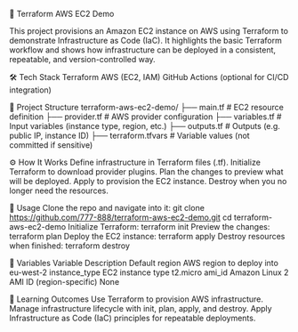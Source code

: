 🚀 Terraform AWS EC2 Demo

This project provisions an Amazon EC2 instance on AWS using Terraform to demonstrate Infrastructure as Code (IaC). It highlights the basic Terraform workflow and shows how infrastructure can be deployed in a consistent, repeatable, and version-controlled way.

🛠 Tech Stack
Terraform
AWS (EC2, IAM)
GitHub Actions (optional for CI/CD integration)

📂 Project Structure
terraform-aws-ec2-demo/
├── main.tf         # EC2 resource definition
├── provider.tf     # AWS provider configuration
├── variables.tf    # Input variables (instance type, region, etc.)
├── outputs.tf      # Outputs (e.g. public IP, instance ID)
├── terraform.tfvars # Variable values (not committed if sensitive)


⚙️ How It Works
Define infrastructure in Terraform files (.tf).
Initialize Terraform to download provider plugins.
Plan the changes to preview what will be deployed.
Apply to provision the EC2 instance.
Destroy when you no longer need the resources.

🚦 Usage
Clone the repo and navigate into it:
git clone https://github.com/777-888/terraform-aws-ec2-demo.git
cd terraform-aws-ec2-demo
Initialize Terraform:
terraform init
Preview the changes:
terraform plan
Deploy the EC2 instance:
terraform apply
Destroy resources when finished:
terraform destroy

🔑 Variables
Variable	Description	Default
region	AWS region to deploy into	eu-west-2
instance_type	EC2 instance type	t2.micro
ami_id	Amazon Linux 2 AMI ID (region-specific)	None

🎯 Learning Outcomes
Use Terraform to provision AWS infrastructure.
Manage infrastructure lifecycle with init, plan, apply, and destroy.
Apply Infrastructure as Code (IaC) principles for repeatable deployments.
